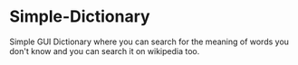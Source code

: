 # Simple-Dictionary
Simple GUI Dictionary where you can search for the meaning of words you don't know and you can search it on wikipedia too.
